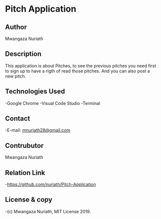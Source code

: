 # Pitch Application

## Author

 Mwangaza Nuriath

## Description

This application is about Pitches, to see the previous pitches you need first to sign up to have a rigth of read those pitches. And you can also post a new pitch.

## Technologies Used

-Google Chrome
-Visual Code Studio
-Terminal

## Contact

-E-mail: mnuriath28@gmail.com

## Contrubutor

Mwangaza Nuriath

## Relation Link

-https://github.com/nuriath/Pitch-Application

## License & copy 

-(c) Mwangaza Nuriath, MIT License 2019.